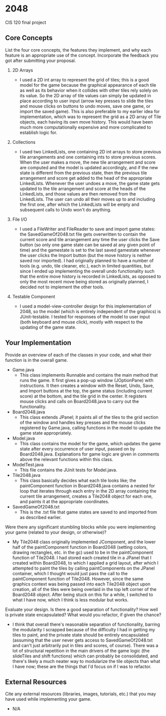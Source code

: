 # 2048
CIS 120 final project

## Core Concepts

List the four core concepts, the features they implement, and why each feature is an appropriate use of the concept. Incorporate the feedback you got after submitting your proposal.

  1. 2D Arrays
  		- I used a 2D int array to represent the grid of tiles; this is a good model for the game because the graphical appearance of each tile as well as its behavior when it collides with other tiles rely solely on its value. So the 2D array of tile values can simply be updated in place according to user input (arrow key presses to slide the tiles and mouse clicks on buttons to undo moves, save one game, or import the saved game). This is also preferable to my earlier idea for implementation, which was to represent the grid as a 2D array of Tile objects, each having its own move history. This would have been much more computationally expensive and more complicated to establish logic for. 

  2. Collections
  		- I used two LinkedLists, one containing 2D int arrays to store previous tile arrangements and one containing ints to store previous scores. When the user makes a move, the new tile arrangement and score are computed and the model is updated accordingly, and if the new state is different from the previous state, then the previous tile arrangement and score get added to the head of the appropriate LinkedLists. Whenever the user undoes a move, the game state gets updated to the tile arrangement and score at the heads of the LinkedLists, and those values are then removed from the LinkedLists. The user can undo all their moves up to and including the first one, after which the LinkedLists will be empty and subsequent calls to Undo won't do anything.
  		
  3. File I/O
  		- I used a FileWriter and FileReader to save and import game states: the SavedGameOf2048.txt file gets overwritten to contain the current score and tile arrangement any time the user clicks the Save button (so only one game state can be saved at any given point of time) and the gamestate is set to the last saved gamestate whenever the user clicks the Import button (but the move history is neither saved nor imported). I had originally planned to have a number of tools (e.g. undo, tile cleaner, etc.), each in limited quantities, but since I ended up implementing the overall undo functionality such that the entire move history is recorded in LinkedLists, as opposed to only the most recent move being stored as originally planned, I decided not to implement the other tools.

  4. Testable Component
  		- I used a model-view-controller design for this implementation of 2048, so the model (which is entirely independent of the graphics) is JUnit-testable. I tested for responses of the model to user input (both keyboard and mouse click), mostly with respect to the updating of the game state.

## Your Implementation

Provide an overview of each of the classes in your code, and what their function is in the overall game.
- Game.java
	- This class implements Runnable and contains the main method that runs the game. It first gives a pop-up window (JOptionPane) with instructions. It then creates a window with the Reset, Undo, Save, and Import buttons at the top, the game status (including current score) at the bottom, and the tile grid in the center. It registers mouse clicks and calls on Board2048.java to carry out the functionality.
- Board2048.java
	- This class extends JPanel; it paints all of the tiles to the grid section of the window and handles key presses and the mouse clicks registered by Game.java, calling functions in the model to update the game state appropriately.
- Model.java
	- This class contains the model for the game, which updates the game state after every occurrence of user input, passed on by Board2048.java. Explanations for game logic are given in comments above the relevant functions within this class.
- ModelTest.java
	- This file contains the JUnit tests for Model.java.
- Tile2048.java
	- This class basically decides what each tile looks like; the paintComponent function in Board2048.java contains a nested for loop that iterates through each entry in the 2D array containing the current tile arrangement, creates a Tile2048 object for each one, and paints it at the appropriate coordinates.
- SavedGameOf2048.txt
	- This is the .txt file that game states are saved to and imported from as described earlier.

Were there any significant stumbling blocks while you were implementing your game (related to your design, or otherwise)?
- My Tile2048 class originally implemented JComponent, and the lower half of the paintComponent function in Board2048 (setting colors, drawing rectangles, etc. in the gc) used to be in the paintComponent function of Tile2048. I had stored each created tile in a JPanel that I created within Board2048, to which I applied a grid layout, after which I attempted to paint the tiles by calling paintComponents on the JPanel container, which I thought would just pass the call to the paintComponent function of Tile2048. However, since the same graphics context was being passed into each Tile2048 object upon creation, all of the tiles were being overlaid in the top left corner of the Board2048 object. After being stuck on this for a while, I switched to what I have now, which I think is less modular but works.

Evaluate your design. Is there a good separation of functionality? How well is private state encapsulated? What would you refactor, if given the chance?
- I think that overall there's reasonable separation of functionality, barring the modularity I scrapped because of the difficulty I had in getting my tiles to paint, and the private state should be entirely encapsulated (assuming that the user never gets access to SavedGameOf2048.txt and can't just arbitrarily put in tiles and scores, of course). There was a lot of structural repetition in the main drivers of the game logic (the slideTiles and shift functions) which can probably be consolidated, and there's likely a much neater way to modularize the tile objects than what I have now; these are the things that I'd focus on if I was to refactor.

## External Resources

Cite any external resources (libraries, images, tutorials, etc.) that you may have used while implementing your game.
- N/A
